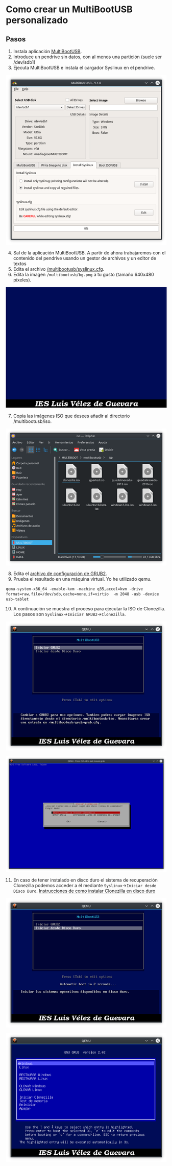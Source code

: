 # Como crear un MultiBootUSB personalizado

## Pasos

1. Instala aplicación [MultiBootUSB](http://multibootusb.org/).
2. Introduce un pendrive sin datos, con al menos una partición (suele ser /dev/sdb1)
3. Ejecuta MultiBootUSB e instala el cargador Syslinux en el pendrive.

  ![Instalación de Syslinux](screenshots/multibootusb.png)

4. Sal de la aplicación MultiBootUSB. A partir de ahora trabajaremos con el contenido del pendrive usando un gestor de archivos y un editor de textos
5. Edita el archivo [/multibootusb/syslinux.cfg](multibootusb/syslinux.cfg).
6. Edita la imagen `/multibootusb/bg.png` a tu gusto (tamaño 640x480 píxeles).

  ![Imagen de fondo](multibootusb/bg.png)

7. Copia las imágenes ISO que desees añadir al directorio /multibootusb/iso.

  ![Carpeta /multibootusb/iso](screenshots/multibootusb-iso.png)

8. Edita el [archivo de configuración de GRUB2](multibootusb/grub/grub.cfg).
9. Prueba el resultado en una máquina virtual. Yo he utilizado qemu.

```
qemu-system-x86_64 -enable-kvm -machine q35,accel=kvm -drive format=raw,file=/dev/sdb,cache=none,if=virtio  -m 2048 -usb -device usb-tablet
```

10. A continuación se muestra el proceso para ejecutar la ISO de Clonezilla. Los pasos son `Syslinux`->`Iniciar GRUB2`->`Clonezilla`. 

 ![Inicio de GRUB2](screenshots/qemu-multibootusb-init-grub2.png)
 
 ![Inicio de Windows ISO](screenshots/qemu-multibootusb-init-grub2-clonezilla.png)
 
11. En caso de tener instalado en disco duro el sistema de recuperación Clonezilla podemos acceder a él mediante `Syslinux`->`Iniciar desde Disco Duro`. [Instrucciones de como instalar Clonezilla en disco duro](CLONEZILLA.md)

 ![Inicio de GRUB2](screenshots/qemu-multibootusb-init-disco.png)
 
 ![Inicio de Windows ISO](screenshots/clonezilla.png)

